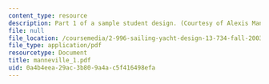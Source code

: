 ```yaml
---
content_type: resource
description: Part 1 of a sample student design. (Courtesy of Alexis Manneville.)
file: null
file_location: /coursemedia/2-996-sailing-yacht-design-13-734-fall-2003/0a4b4eea29ac3b809a4ac5f416498efa_manneville_1.pdf
file_type: application/pdf
resourcetype: Document
title: manneville_1.pdf
uid: 0a4b4eea-29ac-3b80-9a4a-c5f416498efa
---
```

